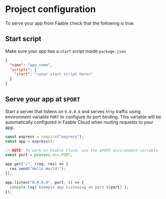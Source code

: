 # Project configuration

To serve your app from Faable check that the following is true.

## Start script

Make sure your app has a `start` script inside `package.json`

```json
{
  "name": "app_name",
  "scripts": {
    "start": "<your start script here>"
  }
}
```

## Serve your app at `$PORT`

Start a server that listens on `0.0.0.0` and serves `http` traffic using environment variable `PORT` to configure its port binding. This variable will be automatically configured in Faable Cloud when routing requests to your app.

```js
const express = require("express");
const app = express();

// NOTE: To work on Faable Cloud, use the $PORT environment variable
const port = process.env.PORT;

app.get("/", (req, res) => {
  res.send("Hello World!");
});

app.listen("0.0.0.0", port, () => {
  console.log(`Example app listening on port ${port}`);
});
```
